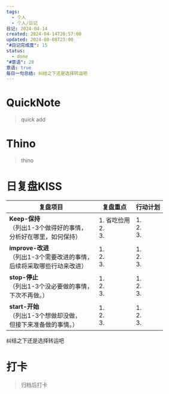 ```yaml
---
tags:
  - 个人
  - 个人/日记
日记: 2024-04-14
created: 2024-04-14T20:57:00
updated: 2024-08-08T23:00
"#日记完成度": 15
status:
  - done
"#意语": 20
意语: true
每日一句总结: 纠结之下还是选择转运吧
---
```

# QuickNote
> quick add

# Thino
> thino

# 日复盘KISS
| **复盘项目**                                             | **复盘重点**              | **行动计划**          |
| ---------------------------------------------------- | --------------------- | ----------------- |
| **Keep-保持**<br>（列出1-3个做得好的事情，<br>   分析好在哪里，如何保持）     | 1.  省吃俭用<br>2. <br>3. | 1.  <br>2. <br>3. |
| **improve-改进**<br>（列出1-3个需要改进的事情，<br>  后续将采取哪些行动来改进） | 1.  <br>2. <br>3.     | 1.  <br>2. <br>3. |
| **stop-停止**<br>（列出1-3个没必要做的事情，<br>下次不再做。）            | 1.  <br>2. <br>3.     | 1.  <br>2. <br>3. |
| **start-开始**<br>（列出1-3个想做却没做，<br>但接下来准备做的事情。）        | 1.  <br>2. <br>3.     | 1.  <br>2. <br>3. |

纠结之下还是选择转运吧


# 打卡
> 归档后打卡


